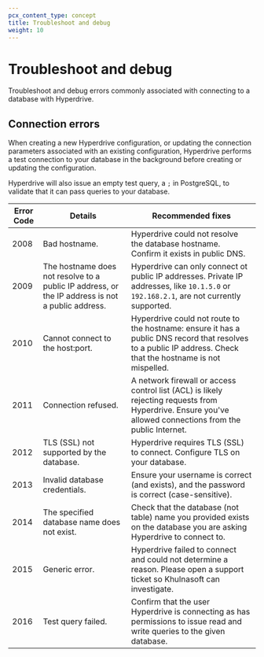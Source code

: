 ```yaml
---
pcx_content_type: concept
title: Troubleshoot and debug
weight: 10
---
```


# Troubleshoot and debug

Troubleshoot and debug errors commonly associated with connecting to a database with Hyperdrive.

## Connection errors

When creating a new Hyperdrive configuration, or updating the connection parameters associated with an existing configuration, Hyperdrive performs a test connection to your database in the background before creating or updating the configuration.

Hyperdrive will also issue an empty test query, a `;` in PostgreSQL, to validate that it can pass queries to your database.

| Error Code    | Details                    | Recommended fixes                            | 
| ------------- | -------------------------- | -------------------------------------------- | 
| 2008          | Bad hostname.              | Hyperdrive could not resolve the database hostname. Confirm it exists in public DNS. |
| 2009          | The hostname does not resolve to a public IP address, or the IP address is not a public address. | Hyperdrive can only connect ot public IP addresses. Private IP addresses, like `10.1.5.0` or `192.168.2.1`, are not currently supported. |
| 2010          | Cannot connect to the host:port.         | Hyperdrive could not route to the hostname: ensure it has a public DNS record that resolves to a public IP address. Check that the hostname is not mispelled. |
| 2011          | Connection refused.                      | A network firewall or access control list (ACL) is likely rejecting requests from Hyperdrive. Ensure you've allowed connections from the public Internet. |
| 2012          | TLS (SSL) not supported by the database. | Hyperdrive requires TLS (SSL) to connect. Configure TLS on your database. |
| 2013          | Invalid database credentials. | Ensure your username is correct (and exists), and the password is correct (case-sensitive). |
| 2014          | The specified database name does not exist. | Check that the database (not table) name you provided exists on the database you are asking Hyperdrive to connect to. |
| 2015          | Generic error.     | Hyperdrive failed to connect and could not determine a reason. Please open a support ticket so Khulnasoft can investigate.|
| 2016          | Test query failed. | Confirm that the user Hyperdrive is connecting as has permissions to issue read and write queries to the given database. |

